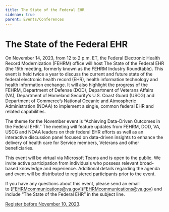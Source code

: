 ```yaml
---
title: The State of the Federal EHR
sidenav: true
parent: Events/Conferences
---
```

# The State of the Federal EHR

On November 14, 2023, from 12 to 2 p.m. ET, the Federal Electronic Health Record Modernization (FEHRM) office will host The State of the Federal EHR (the 15th meeting, formerly known as the FEHRM Industry Roundtable). This event is held twice a year to discuss the current and future state of the federal electronic health record (EHR), health information technology and health information exchange. It will also highlight the progress of the FEHRM, Department of Defense (DOD), Department of Veterans Affairs (VA), Department of Homeland Security’s U.S. Coast Guard (USCG) and Department of Commerce’s National Oceanic and Atmospheric Administration (NOAA) to implement a single, common federal EHR and related capabilities.

The theme for the November event is “Achieving Data-Driven Outcomes in the Federal EHR.” The meeting will feature updates from FEHRM, DOD, VA, USCG and NOAA leaders on their federal EHR efforts as well as an interactive discussion panel focused on data-driven insights to enhance the delivery of health care for Service members, Veterans and other beneficiaries.

This event will be virtual via Microsoft Teams and is open to the public. We invite active participation from individuals who possess relevant broad-based knowledge and experience. Additional details regarding the agenda and event will be distributed to registered participants prior to the event.

If you have any questions about this event, please send an email to [[FEHRMcommunications@va.gov](FEHRMcommunications@va.gov)](FEHRMcommunications@va.gov) and include “The State of the Federal EHR” in the subject line.

[Register before November 10, 2023](https://touchpoints.app.cloud.gov/touchpoints/b50e90fc/submit).
